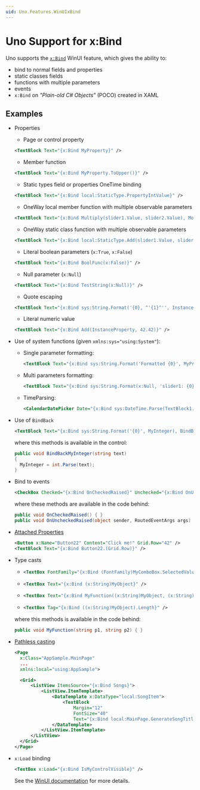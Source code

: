 ```yaml
---
uid: Uno.Features.WinUIxBind
---
```


# Uno Support for x:Bind

Uno supports the [`x:Bind`](https://docs.microsoft.com/en-us/windows/uwp/xaml-platform/x-bind-markup-extension) WinUI feature, which gives the ability to:

- bind to normal fields and properties
- static classes fields
- functions with multiple parameters
- events
- `x:Bind` on _"Plain-old C# Objects"_ (POCO) created in XAML

## Examples

- Properties
  - Page or control property

  ```xml
  <TextBlock Text="{x:Bind MyProperty}" />
  ```

  - Member function

  ```xml
  <TextBlock Text="{x:Bind MyProperty.ToUpper()}" />
  ```

  - Static types field or properties OneTime binding

  ```xml
  <TextBlock Text="{x:Bind local:StaticType.PropertyIntValue}" />
  ```

  - OneWay local member function with multiple observable parameters

  ```xml
  <TextBlock Text="{x:Bind Multiply(slider1.Value, slider2.Value), Mode=OneWay}" />
  ```

  - OneWay static class function with  multiple observable parameters

  ```xml
  <TextBlock Text="{x:Bind local:StaticType.Add(slider1.Value, slider2.Value), Mode=OneWay}" />
  ```

  - Literal boolean parameters (`x:True`, `x:False`)

  ```xml
  <TextBlock Text="{x:Bind BoolFunc(x:False)}" />
  ```

  - Null parameter (`x:Null`)

  ```xml
  <TextBlock Text="{x:Bind TestString(x:Null)}" />
  ```

  - Quote escaping

  ```xml
  <TextBlock Text="{x:Bind sys:String.Format('{0}, ^'{1}^'', InstanceProperty, StaticProperty)}" />
  ```

  - Literal numeric value

  ```xml
  <TextBlock Text="{x:Bind Add(InstanceProperty, 42.42)}" />
  ```

- Use of system functions (given `xmlns:sys="using:System"`):
  - Single parameter formatting:

    ```xml
    <TextBlock Text="{x:Bind sys:String.Format('Formatted {0}', MyProperty), Mode=OneWay}" />
    ```

  - Multi parameters formatting:

    ```xml
    <TextBlock Text="{x:Bind sys:String.Format(x:Null, 'slider1: {0}, slider2:{1}', slider1.Value, slider2.Value), Mode=OneWay}" />
    ```

  - TimeParsing:

    ```xml
    <CalendarDatePicker Date="{x:Bind sys:DateTime.Parse(TextBlock1.Text)}" />
    ```

- Use of `BindBack`

  ```xml
  <TextBlock Text="{x:Bind sys:String.Format('{0}', MyInteger), BindBack=BindBackMyInteger, Mode=TwoWay}" />
  ```

  where this methods is available in the control:

  ```csharp
  public void BindBackMyInteger(string text)
  {
    MyInteger = int.Parse(text);
  }
  ```

- Bind to events

  ```xml
  <CheckBox Checked="{x:Bind OnCheckedRaised}" Unchecked="{x:Bind OnUncheckedRaised}" />
  ```

  where these methods are available in the code behind:

  ```csharp
  public void OnCheckedRaised() { }
  public void OnUncheckedRaised(object sender, RoutedEventArgs args) { }
  ```

- [Attached Properties](https://learn.microsoft.com/en-us/windows/uwp/xaml-platform/x-bind-markup-extension#attached-properties)

  ```xml
  <Button x:Name="Button22" Content="Click me!" Grid.Row="42" />
  <TextBlock Text="{x:Bind Button22.(Grid.Row)}" />
  ```

- Type casts

  - ```xml
    <TextBox FontFamily="{x:Bind (FontFamily)MyComboBox.SelectedValue}" />
    ```

  - ```xml
    <TextBox Text="{x:Bind (x:String)MyObject}" />
    ```

  - ```xml
    <TextBox Text="{x:Bind MyFunction((x:String)MyObject, (x:String)MyObject)}" />
    ```

  - ```xml
    <TextBox Tag="{x:Bind ((x:String)MyObject).Length}" />
    ```

  where this methods is available in the code behind:

  ```csharp
  public void MyFunction(string p1, string p2) { }
  ```

- [Pathless casting](https://learn.microsoft.com/en-us/windows/uwp/xaml-platform/x-bind-markup-extension#pathless-casting)

  ```xml
  <Page
    x:Class="AppSample.MainPage"
    ...
    xmlns:local="using:AppSample">

    <Grid>
        <ListView ItemsSource="{x:Bind Songs}">
            <ListView.ItemTemplate>
                <DataTemplate x:DataType="local:SongItem">
                    <TextBlock
                        Margin="12"
                        FontSize="40"
                        Text="{x:Bind local:MainPage.GenerateSongTitle((local:SongItem))}" />
                </DataTemplate>
            </ListView.ItemTemplate>
        </ListView>
    </Grid>
  </Page>
  ```

- `x:Load` binding

  ```xml
  <TextBox x:Load="{x:Bind IsMyControlVisible}" />
  ```

  See the [WinUI documentation](https://learn.microsoft.com/en-us/windows/uwp/xaml-platform/x-bind-markup-extension) for more details.
